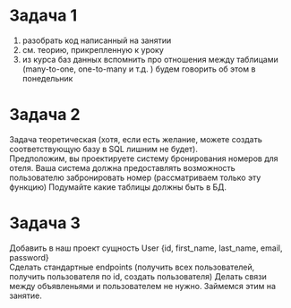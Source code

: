 # Задача 1
1. разобрать код написанный на занятии
2. см. теорию, прикрепленную к уроку
3. из курса баз данных вспомнить про отношения между таблицами (many-to-one, one-to-many и т.д. ) 
будем говорить об этом в понедельник

# Задача 2
Задача теоретическая (хотя, если есть желание, можете создать соответствующую базу в SQL лишним не будет).  
Предположим, вы проектируете систему бронирования номеров для отеля. 
Ваша система должна предоставлять возможность пользователю забронировать номер (рассматриваем только эту функцию)
Подумайте какие таблицы должны быть в БД.  

# Задача 3
Добавить в наш проект сущность User {id, first_name, last_name, email, password}  
Сделать стандартные endpoints (получить всех пользователей, получить пользователя по id, создать пользователя)
Делать связи между объявленьями и пользователем не нужно. Займемся этим на занятие.